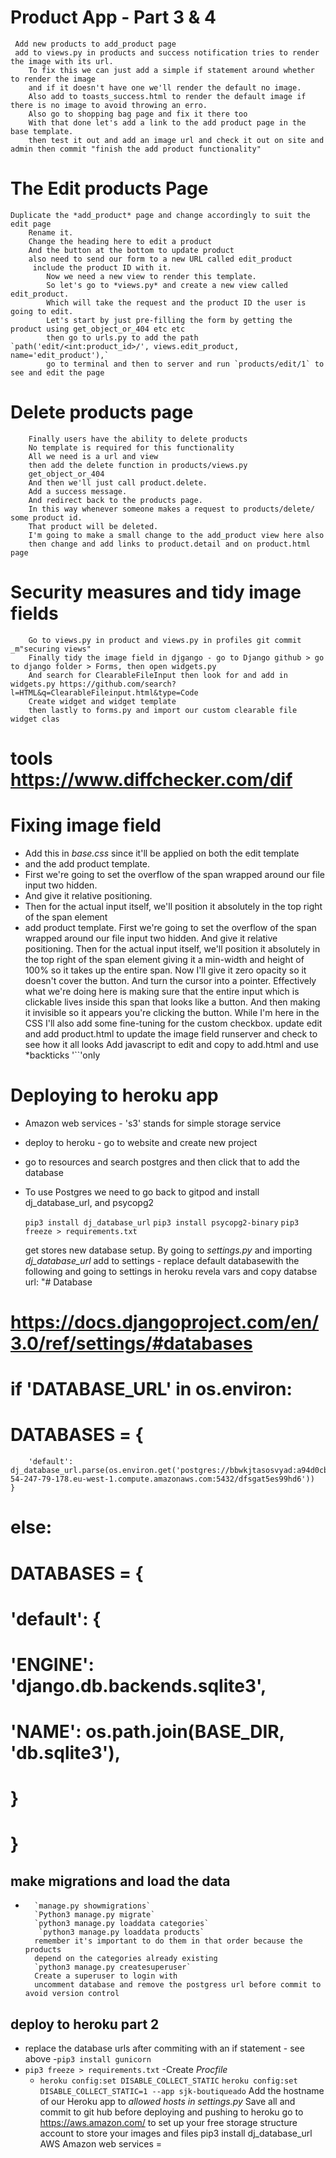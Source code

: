 # Product App - Part 3 & 4
     Add new products to add_product page 
     add to views.py in products and success notification tries to render the image with its url.
        To fix this we can just add a simple if statement around whether to render the image
        and if it doesn't have one we'll render the default no image.   
        Also add to toasts_success.html to render the default image if there is no image to avoid throwing an erro.
        Also go to shopping bag page and fix it there too
        With that done let's add a link to the add product page in the base template.
        then test it out and add an image url and check it out on site and admin then commit "finish the add product functionality"
# The Edit products Page
    Duplicate the *add_product* page and change accordingly to suit the edit page
        Rename it.
        Change the heading here to edit a product
        And the button at the bottom to update product
        also need to send our form to a new URL called edit_product
         include the product ID with it.
            Now we need a new view to render this template.
            So let's go to *views.py* and create a new view called edit_product.
            Which will take the request and the product ID the user is going to edit.
            Let's start by just pre-filling the form by getting the product using get_object_or_404 etc etc
            then go to urls.py to add the path `path('edit/<int:product_id>/', views.edit_product, name='edit_product'),`
            go to terminal and then to server and run `products/edit/1` to see and edit the page
# Delete products page
        Finally users have the ability to delete products
        No template is required for this functionality
        All we need is a url and view
        then add the delete function in products/views.py
        get_object_or_404
        And then we'll just call product.delete.
        Add a success message.
        And redirect back to the products page.
        In this way whenever someone makes a request to products/delete/ some product id.
        That product will be deleted.
        I'm going to make a small change to the add_product view here also
        then change and add links to product.detail and on product.html page
# Security measures and tidy image fields
        Go to views.py in product and views.py in profiles git commit _m"securing views"
        Finally tidy the image field in djgango - go to Django github > go to django folder > Forms, then open widgets.py
        And search for ClearableFileInput then look for and add in widgets.py https://github.com/search?l=HTML&q=ClearableFileinput.html&type=Code
        Create widget and widget template 
        then lastly to forms.py and import our custom clearable file widget clas
# tools  https://www.diffchecker.com/dif

# Fixing image field
-   Add this in *base.css* since it'll be applied on both the edit template
-   and the add product template.
-   First we're going to set the overflow of the span wrapped around our file input two hidden.
-   And give it relative positioning.
-   Then for the actual input itself, we'll position it absolutely in the top right of the span element
-   add product template.
        First we're going to set the overflow of the span wrapped around our file input two hidden.
        And give it relative positioning.
        Then for the actual input itself, we'll position it absolutely in the top right of the span element
        giving it a min-width and height of 100% so it takes up the entire span.
        Now I'll give it zero opacity so it doesn't cover the button.
        And turn the cursor into a pointer.
        Effectively what we're doing here is making sure that the entire
        input which is clickable lives inside this span that looks like a button.
        And then making it invisible so it appears you're clicking the button.
        While I'm here in the CSS I'll also add some fine-tuning for the custom checkbox.
        update edit and add product.html to update the image field
    runserver and check to see how it all looks
    Add javascript to edit and copy to add.html and use *backticks '``'only

# Deploying to heroku app

-   Amazon  web services  - 's3' stands for simple storage service
-   deploy to heroku - go to website and create new project 
-   go to resources and search postgres and then click that to add the database
-   To use Postgres we need to 
            go back to gitpod and 
            install dj_database_url, 
            and psycopg2

    `pip3 install dj_database_url`
    `pip3 install psycopg2-binary`
    `pip3 freeze > requirements.txt`

    get stores new database setup. By going to *settings.py*
    and importing *dj_database_url*
    add to settings - replace default databasewith the following and going to settings in heroku revela vars and copy databse url:
            "# Database
# https://docs.djangoproject.com/en/3.0/ref/settings/#databases
#   if 'DATABASE_URL' in os.environ:
#    DATABASES = {
        'default': dj_database_url.parse(os.environ.get('postgres://bbwkjtasosvyad:a94d0cbfbfec0da1226df9090e480bca9e31d3a588fb0c933905a415db462ee3@ec2-54-247-79-178.eu-west-1.compute.amazonaws.com:5432/dfsgat5es99hd6'))
    }
#   else:
#    DATABASES = {
#        'default': {
#            'ENGINE': 'django.db.backends.sqlite3',
#            'NAME': os.path.join(BASE_DIR, 'db.sqlite3'),
#        }
#    }

## make migrations and load the data
-       `manage.py showmigrations`
        `Python3 manage.py migrate`
        `python3 manage.py loaddata categories`
         `python3 manage.py loaddata products`
        remember it's important to do them in that order because the products
        depend on the categories already existing
        `python3 manage.py createsuperuser`
        Create a superuser to login with
        uncomment database and remove the postgress url before commit to avoid version control

##  deploy to heroku part 2 
-   replace the database urls after commiting with an if statement - see above
    -`pip3 install gunicorn`
-   `pip3 freeze > requirements.txt`
    -Create *Procfile*
    - `heroku config:set DISABLE_COLLECT_STATIC`
    `heroku config:set DISABLE_COLLECT_STATIC=1 --app sjk-boutiqueado`
Add the hostname of our Heroku app to *allowed hosts in settings.py*
Save all and commit to git hub before deploying and pushing to heroku
        go to https://aws.amazon.com/
        to set up your free storage structure account to store your images and files
    pip3 install dj_database_url
AWS Amazon web services = 


         

